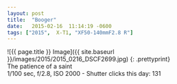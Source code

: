 ```yaml
---
layout: post
title:  "Booger"
date:   2015-02-16  11:14:19 -0600
tags: ["2015",  X-T1, "XF50-140mmF2.8 R"]
---
```

![{{ page.title }} Image]({{ site.baseurl }}/images/2015/2015_0216_DSCF2699.jpg)
{: .prettyprint}  
The patience of a saint  
1/100 sec, f/2.8, ISO 2000 - Shutter clicks this day: 131